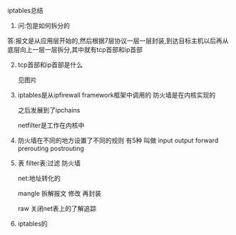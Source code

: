 iptables总结

1. 问:包是如何拆分的

​        答:报文是从应用层开始的,然后根据7层协议一层一层封装,到达目标主机以后再从底层向上一层一层拆分,其中就有tcp首部和ip首部

2. tcp首部和ip首部是什么

   见图片

3. iptables是从ipfirewall framework框架中调用的  防火墙是在内核实现的

   之后发展到了ipchains

   netfilter是工作在内核中

4. 防火墙在不同的地方设置了不同的规则  有5种  叫做 input output forward  prerouting postrouting

5. 表   filter表:过滤 防火墙

   net:地址转化的

   mangle 拆解报文 修改 再封装

   raw 关闭net表上的了解追踪

6. iptables的

